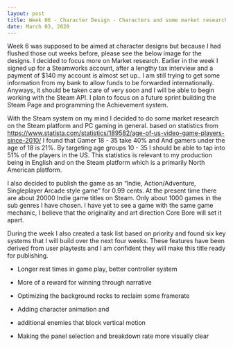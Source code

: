 ```yaml
---
layout: post
title: Week 06 - Character Design - Characters and some market research
date: March 03, 2020
--- 
```


 Week 6 was supposed to be aimed at character designs but because I had flushed those out weeks before, please see the below image for the designs. I decided to focus more on Market research.  Earlier in the week I signed up for a Steamworks account, after a lengthy tax interview and a payment of $140 my account is almost set up.. I am still trying to get some information from my bank to allow funds to be forwarded internationally. Anyways, it should be taken care of very soon and I will be able to begin working with the Steam API.  I plan to focus on a future sprint building the Steam Page and programming the Achievement system.  
 
 With the Steam system on my mind I decided to do some market research on the Steam platform and PC gaming in general. based on statistics from https://www.statista.com/statistics/189582/age-of-us-video-game-players-since-2010/
 I found that Gamer 18 - 35 take 40% and And gamers under the age of 18 is 21%. By targeting age groups 10 - 35 I should be able to tap into 51% of the players in the US. This statistics is relevant to my production being in English and on the Steam platform which is a primarily North American platform.
 
 I also decided to publish the game as an  “Indie, Action/Adventure, Singleplayer Arcade style game” for 0.99 cents.  At the present time there are about 20000 Indie game titles on Steam. Only about 1000 games in the sub genres I have chosen. I have yet to see a game with the same game mechanic, I believe that the originality and art direction Core Bore will set it apart.  
 
 During the week I also created a task list based on priority and found six key systems that I will build over the next four weeks. These features have been derived from user playtests and I am confident they will make this title ready for publishing.
 
- Longer rest times in game play, better controller system

- More of a reward for winning through narrative

- Optimizing the background rocks to reclaim some framerate

- Adding character animation and

- additional enemies that block vertical motion 

- Making the panel selection and breakdown rate more visually clear





